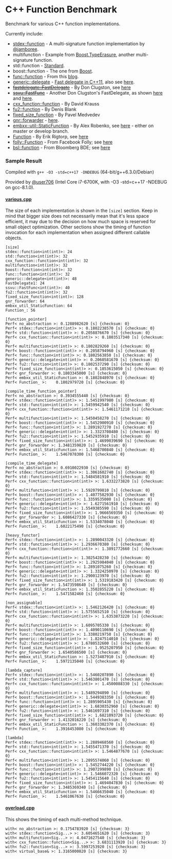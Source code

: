 C++ Function Benchmark
======================

Benchmark for various C++ function implementations.

Currently include:
- [stdex::function](stdex.hpp) - A multi-signature function implementation by [@jamboree](https://github.com/jamboree).
- multifunction - Example from [Boost.TypeErasure](http://www.boost.org/doc/html/boost_typeerasure/examples.html#boost_typeerasure.examples.multifunction), another multi-signature function.
- std::function - [Standard](http://en.cppreference.com/w/cpp/utility/functional/function).
- boost::function - The one from [Boost](http://www.boost.org/doc/libs/1_55_0/doc/html/function.html).
- [func::function](function.h) - From this [blog](http://probablydance.com/2013/01/13/a-faster-implementation-of-stdfunction/).
- [generic::delegate](delegate.hpp) - [Fast delegate in C++11](http://codereview.stackexchange.com/questions/14730/impossibly-fast-delegate-in-c11), also see [here](https://github.com/user1095108/generic).
- [~~fastdelegate::FastDelegate~~](clugston_styled/FastDelegate.h) - By Don Clugston, see [here](https://www.codeproject.com/Articles/7150/Member-Function-Pointers-and-the-Fastest-Possible)
- [~~ssvu::FastFunc~~](clugston_styled/FastFunc.hpp) - Another Don Clugston's FastDelegate, as shown [here](https://gist.github.com/SuperV1234/6462221) and [here](https://groups.google.com/a/isocpp.org/forum/#!topic/std-discussion/QgvHF7YMi3o).
- [cxx_function::function](https://github.com/potswa/cxx_function) - By David Krauss
- [fu2::function](https://github.com/Naios/function2) - By Denis Blank
- [fixed_size_function](https://github.com/pmed/fixed_size_function) - By Pavel Medvedev
- [gnr::forwarder](forwarder.hpp) - [here](https://github.com/user1095108/generic).
- [embxx::util::StaticFunction](StaticFunction.h) - By Alex Robenko, see [here](https://github.com/arobenko/embxx) - either on master or develop branch.
- [Function](Function.h) - By Erik Rigtorp, see [here](https://github.com/rigtorp/Function)
- [folly::Function](folly/Function.h) - From Facebook Folly; see [here](https://github.com/facebook/folly/blob/master/folly/docs/Function.md)
- [bsl::function](bde/groups/bsl/bslstl/bslstl_function.h) - From Bloomberg BDE; see [here](https://github.com/bloomberg/bde)

### Sample Result
Compiled with `g++ -O3 -std=c++17 -DNDEBUG` (64-bit/g++6.3.0/Debian)

Provided by [@user706](https://github.com/user706) (Intel Core i7-6700K, with -O3 -std=c++17 -NDEBUG on gcc-8.1.0).

#### [various.cpp](various.cpp)
The size of each implementation is shown in the `[size]` section.
Keep in mind that bigger size does not necessarily mean that it's less space efficient, it may due to the decision on how much space is reserved for small object optimization.
Other sections show the timing of function invocation for each implementation when assigned different callable objects.
```
[size]
stdex::function<int(int)>: 24
std::function<int(int)>: 32
cxx_function::function<int(int)>: 32
multifunction<int(int)>: 32
boost::function<int(int)>: 32
func::function<int(int)>: 32
generic::delegate<int(int)>: 48
FastDelegate1: 24
ssvu::FastFunc<int(int)>: 40
fu2::function<int(int)>: 32
fixed_size_function<int(int)>: 128
gnr_forwarder: 64
embxx_util_StaticFunction: 64
Function_: 56

[function_pointer]
Perf< no_abstraction >: 0.1288982620 [s] {checksum: 0}
Perf< stdex::function<int(int)> >: 0.1802238570 [s] {checksum: 0}
Perf< std::function<int(int)> >: 0.2058876670 [s] {checksum: 0}
Perf< cxx_function::function<int(int)> >: 0.1803517340 [s] {checksum: 0}
Perf< multifunction<int(int)> >: 0.1802829260 [s] {checksum: 0}
Perf< boost::function<int(int)> >: 0.2058794960 [s] {checksum: 0}
Perf< func::function<int(int)> >: 0.1802563850 [s] {checksum: 0}
Perf< generic::delegate<int(int)> >: 0.2060581670 [s] {checksum: 0}
Perf< fu2::function<int(int)> >: 0.1802537290 [s] {checksum: 0}
Perf< fixed_size_function<int(int)> >: 0.1853615050 [s] {checksum: 0}
Perf< gnr_forwarder >: 0.1803345000 [s] {checksum: 0}
Perf< embxx_util_StaticFunction >: 0.1802848970 [s] {checksum: 0}
Perf< Function_ >:    0.1802979720 [s] {checksum: 0}

[compile_time_function_pointer]
Perf< no_abstraction >: 0.3934555440 [s] {checksum: 0}
Perf< stdex::function<int(int)> >: 1.5451997980 [s] {checksum: 0}
Perf< std::function<int(int)> >: 1.5459942540 [s] {checksum: 0}
Perf< cxx_function::function<int(int)> >: 1.5461171210 [s] {checksum: 0}
Perf< multifunction<int(int)> >: 1.5450458270 [s] {checksum: 0}
Perf< boost::function<int(int)> >: 1.5452900910 [s] {checksum: 0}
Perf< func::function<int(int)> >: 1.2891927270 [s] {checksum: 0}
Perf< generic::delegate<int(int)> >: 1.3323708480 [s] {checksum: 0}
Perf< fu2::function<int(int)> >: 1.5452935910 [s] {checksum: 0}
Perf< fixed_size_function<int(int)> >: 1.4699039690 [s] {checksum: 0}
Perf< gnr_forwarder >: 1.3481359820 [s] {checksum: 0}
Perf< embxx_util_StaticFunction >: 1.5468700840 [s] {checksum: 0}
Perf< Function_ >:    1.5467078300 [s] {checksum: 0}

[compile_time_delegate]
Perf< no_abstraction >: 0.6910022930 [s] {checksum: 0}
Perf< stdex::function<int(int)> >: 1.3061602740 [s] {checksum: 0}
Perf< std::function<int(int)> >: 1.5484581910 [s] {checksum: 0}
Perf< cxx_function::function<int(int)> >: 1.6332273820 [s] {checksum: 0}
Perf< multifunction<int(int)> >: 1.5920799810 [s] {checksum: 0}
Perf< boost::function<int(int)> >: 1.4077582930 [s] {checksum: 0}
Perf< func::function<int(int)> >: 1.3359535000 [s] {checksum: 0}
Perf< generic::delegate<int(int)> >: 1.6271561910 [s] {checksum: 0}
Perf< fu2::function<int(int)> >: 1.5549385590 [s] {checksum: 0}
Perf< fixed_size_function<int(int)> >: 1.9666569350 [s] {checksum: 0}
Perf< gnr_forwarder >: 1.6086427330 [s] {checksum: 0}
Perf< embxx_util_StaticFunction >: 1.5334078040 [s] {checksum: 0}
Perf< Function_ >:    1.6022175490 [s] {checksum: 0}

[heavy_functor]
Perf< stdex::function<int(int)> >: 1.2890043320 [s] {checksum: 0}
Perf< std::function<int(int)> >: 1.2936670380 [s] {checksum: 0}
Perf< cxx_function::function<int(int)> >: 1.3891772660 [s] {checksum: 0}
Perf< multifunction<int(int)> >: 1.3025428230 [s] {checksum: 0}
Perf< boost::function<int(int)> >: 1.2925984040 [s] {checksum: 0}
Perf< func::function<int(int)> >: 1.2891075260 [s] {checksum: 0}
Perf< generic::delegate<int(int)> >: 1.3324250970 [s] {checksum: 0}
Perf< fu2::function<int(int)> >: 1.2900123970 [s] {checksum: 0}
Perf< fixed_size_function<int(int)> >: 1.5319183420 [s] {checksum: 0}
Perf< gnr_forwarder >: 1.5473598640 [s] {checksum: 0}
Perf< embxx_util_StaticFunction >: 1.3502855220 [s] {checksum: 0}
Perf< Function_ >:    1.5471582460 [s] {checksum: 0}

[non_assignable]
Perf< stdex::function<int(int)> >: 1.5462126420 [s] {checksum: 0}
Perf< std::function<int(int)> >: 1.5755652510 [s] {checksum: 0}
Perf< cxx_function::function<int(int)> >: 1.6353873220 [s] {checksum: 0}
Perf< multifunction<int(int)> >: 1.6095705330 [s] {checksum: 0}
Perf< boost::function<int(int)> >: 1.4090110690 [s] {checksum: 0}
Perf< func::function<int(int)> >: 1.3380219750 [s] {checksum: 0}
Perf< generic::delegate<int(int)> >: 1.8247514010 [s] {checksum: 0}
Perf< fu2::function<int(int)> >: 1.6780532600 [s] {checksum: 0}
Perf< fixed_size_function<int(int)> >: 1.9525207950 [s] {checksum: 0}
Perf< gnr_forwarder >: 1.6540586500 [s] {checksum: 0}
Perf< embxx_util_StaticFunction >: 1.5273487910 [s] {checksum: 0}
Perf< Function_ >:    1.5972135040 [s] {checksum: 0}

[lambda_capture]
Perf< stdex::function<int(int)> >: 1.5460207890 [s] {checksum: 0}
Perf< std::function<int(int)> >: 1.5463801470 [s] {checksum: 0}
Perf< cxx_function::function<int(int)> >: 1.4500088330 [s] {checksum: 0}
Perf< multifunction<int(int)> >: 1.5489294890 [s] {checksum: 0}
Perf< boost::function<int(int)> >: 1.5449383350 [s] {checksum: 0}
Perf< func::function<int(int)> >: 1.2895905430 [s] {checksum: 0}
Perf< generic::delegate<int(int)> >: 1.6830352960 [s] {checksum: 0}
Perf< fu2::function<int(int)> >: 1.5461697310 [s] {checksum: 0}
Perf< fixed_size_function<int(int)> >: 1.6821093720 [s] {checksum: 0}
Perf< gnr_forwarder >: 1.4132016220 [s] {checksum: 0}
Perf< embxx_util_StaticFunction >: 1.3603302370 [s] {checksum: 0}
Perf< Function_ >:    1.3916453080 [s] {checksum: 0}

[lambda]
Perf< stdex::function<int(int)> >: 1.2889468560 [s] {checksum: 0}
Perf< std::function<int(int)> >: 1.5455471370 [s] {checksum: 0}
Perf< cxx_function::function<int(int)> >: 1.5464877670 [s] {checksum: 0}
Perf< multifunction<int(int)> >: 1.2895574060 [s] {checksum: 0}
Perf< boost::function<int(int)> >: 1.5452744220 [s] {checksum: 0}
Perf< func::function<int(int)> >: 1.2907299890 [s] {checksum: 0}
Perf< generic::delegate<int(int)> >: 1.5466072320 [s] {checksum: 0}
Perf< fu2::function<int(int)> >: 1.5454115640 [s] {checksum: 0}
Perf< fixed_size_function<int(int)> >: 1.4694047830 [s] {checksum: 0}
Perf< gnr_forwarder >: 1.3485369340 [s] {checksum: 0}
Perf< embxx_util_StaticFunction >: 1.5466635040 [s] {checksum: 0}
Perf< Function_ >:    1.5461067630 [s] {checksum: 0}
```

#### [overload.cpp](overload.cpp)
This shows the timing of each multi-method technique.
```
with< no_abstraction >: 0.1754783920 [s] {checksum: 3}
with< stdex::function<Sig...> >: 3.6054651620 [s] {checksum: 3}
with< multifunction<Sig...> >: 4.0471627540 [s] {checksum: 3}
with< cxx_function::function<Sig...> >: 3.6831113920 [s] {checksum: 3}
with< fu2::function<Sig...> >: 3.5997253920 [s] {checksum: 3}
with< virtual_base& >: 1.3165000820 [s] {checksum: 3}
```
